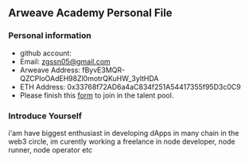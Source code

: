 ## Arweave Academy Personal File

### Personal information

- github account: 
- Email: zgssn05@gmail.com 
- Arweave Address: fByvE3MQR-QZCPloOAdEH98Zl0motrQKuHW_3yltHDA
- ETH Address: 0x33768f72AD6a4aC834f251A54417355f95D3c0C9
- Please finish this [form](https://docs.google.com/forms/d/e/1FAIpQLSfWA5fIIcBgmRppm3jNz5vmf9Mai_QMVil-2pO4r7YKn_Zhtw/viewform?usp=sf_link) to join in the talent pool.

### Introduce Yourself
 i'am have biggest enthusiast in developing dApps in many chain in the web3 circle, im curently working a freelance in node developer, node runner, node operator etc
